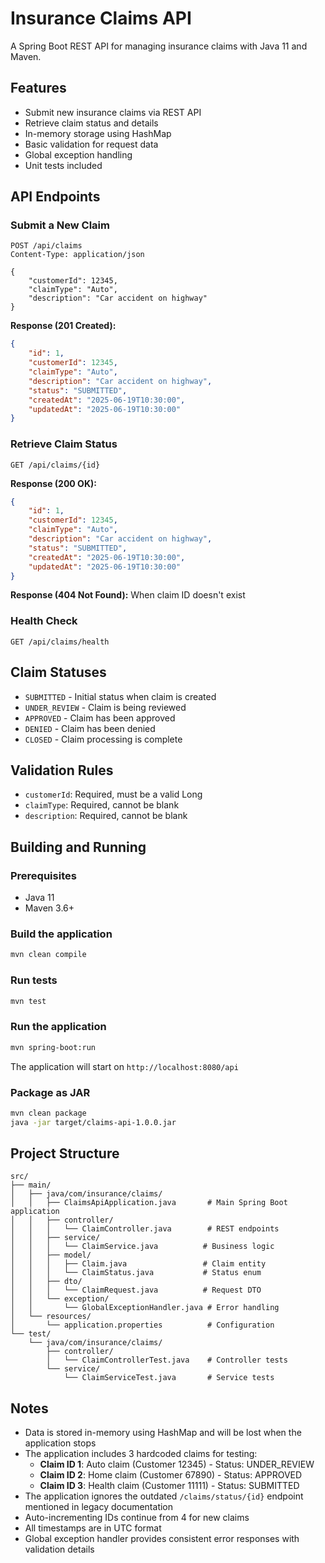 # Insurance Claims API

A Spring Boot REST API for managing insurance claims with Java 11 and Maven.

## Features

- Submit new insurance claims via REST API
- Retrieve claim status and details
- In-memory storage using HashMap
- Basic validation for request data
- Global exception handling
- Unit tests included

## API Endpoints

### Submit a New Claim
```
POST /api/claims
Content-Type: application/json

{
    "customerId": 12345,
    "claimType": "Auto",
    "description": "Car accident on highway"
}
```

**Response (201 Created):**
```json
{
    "id": 1,
    "customerId": 12345,
    "claimType": "Auto",
    "description": "Car accident on highway",
    "status": "SUBMITTED",
    "createdAt": "2025-06-19T10:30:00",
    "updatedAt": "2025-06-19T10:30:00"
}
```

### Retrieve Claim Status
```
GET /api/claims/{id}
```

**Response (200 OK):**
```json
{
    "id": 1,
    "customerId": 12345,
    "claimType": "Auto",
    "description": "Car accident on highway",
    "status": "SUBMITTED",
    "createdAt": "2025-06-19T10:30:00",
    "updatedAt": "2025-06-19T10:30:00"
}
```

**Response (404 Not Found):** When claim ID doesn't exist

### Health Check
```
GET /api/claims/health
```

## Claim Statuses

- `SUBMITTED` - Initial status when claim is created
- `UNDER_REVIEW` - Claim is being reviewed
- `APPROVED` - Claim has been approved
- `DENIED` - Claim has been denied
- `CLOSED` - Claim processing is complete

## Validation Rules

- `customerId`: Required, must be a valid Long
- `claimType`: Required, cannot be blank
- `description`: Required, cannot be blank

## Building and Running

### Prerequisites
- Java 11
- Maven 3.6+

### Build the application
```bash
mvn clean compile
```

### Run tests
```bash
mvn test
```

### Run the application
```bash
mvn spring-boot:run
```

The application will start on `http://localhost:8080/api`

### Package as JAR
```bash
mvn clean package
java -jar target/claims-api-1.0.0.jar
```

## Project Structure

```
src/
├── main/
│   ├── java/com/insurance/claims/
│   │   ├── ClaimsApiApplication.java       # Main Spring Boot application
│   │   ├── controller/
│   │   │   └── ClaimController.java        # REST endpoints
│   │   ├── service/
│   │   │   └── ClaimService.java          # Business logic
│   │   ├── model/
│   │   │   ├── Claim.java                 # Claim entity
│   │   │   └── ClaimStatus.java           # Status enum
│   │   ├── dto/
│   │   │   └── ClaimRequest.java          # Request DTO
│   │   └── exception/
│   │       └── GlobalExceptionHandler.java # Error handling
│   └── resources/
│       └── application.properties          # Configuration
└── test/
    └── java/com/insurance/claims/
        ├── controller/
        │   └── ClaimControllerTest.java    # Controller tests
        └── service/
            └── ClaimServiceTest.java       # Service tests
```

## Notes

- Data is stored in-memory using HashMap and will be lost when the application stops
- The application includes 3 hardcoded claims for testing:
  - **Claim ID 1**: Auto claim (Customer 12345) - Status: UNDER_REVIEW
  - **Claim ID 2**: Home claim (Customer 67890) - Status: APPROVED  
  - **Claim ID 3**: Health claim (Customer 11111) - Status: SUBMITTED
- The application ignores the outdated `/claims/status/{id}` endpoint mentioned in legacy documentation
- Auto-incrementing IDs continue from 4 for new claims
- All timestamps are in UTC format
- Global exception handler provides consistent error responses with validation details

